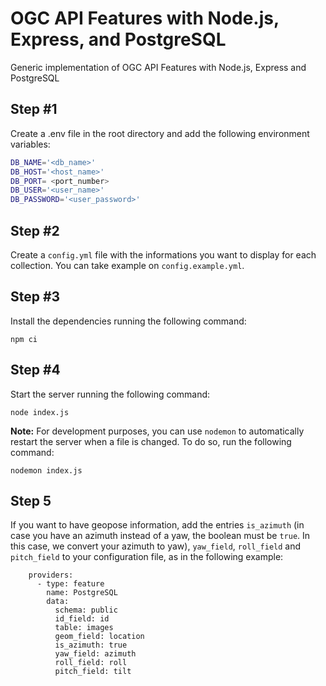 # OGC API Features with Node.js, Express, and PostgreSQL

Generic implementation of OGC API Features with Node.js, Express and PostgreSQL

## Step #1

Create a .env file in the root directory and add the following environment variables:

```bash
DB_NAME='<db_name>'
DB_HOST='<host_name>'
DB_PORT= <port_number>
DB_USER='<user_name>'
DB_PASSWORD='<user_password>'
```

## Step #2

Create a `config.yml` file with the informations you want to display for each collection. You can take example on `config.example.yml`.

## Step #3

Install the dependencies running the following command:

`npm ci`

## Step #4

Start the server running the following command:

`node index.js`

__Note:__ For development purposes, you can use `nodemon` to automatically restart the server when a file is changed. To do so, run the following command:

`nodemon index.js`

## Step 5

If you want to have geopose information, add the entries `is_azimuth` (in case you have an azimuth instead of a yaw, the boolean must be `true`. In this case, we convert your azimuth to yaw), `yaw_field`, `roll_field` and `pitch_field` to your configuration file, as in the following example:
```
    providers:
      - type: feature
        name: PostgreSQL
        data:
          schema: public
          id_field: id
          table: images
          geom_field: location
          is_azimuth: true
          yaw_field: azimuth
          roll_field: roll
          pitch_field: tilt
```
